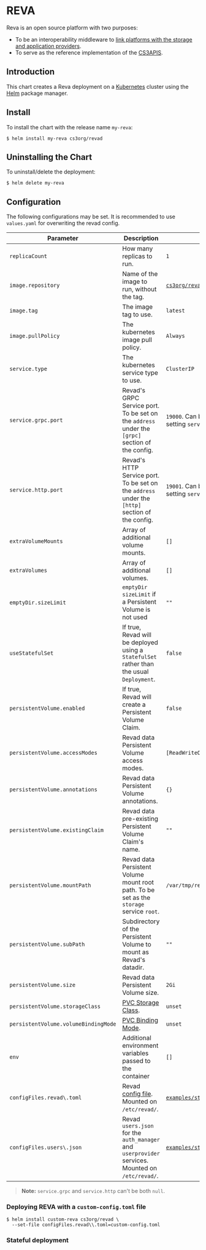 # REVA

Reva is an open source platform with two purposes:

- To be an interoperability middleware to [link platforms with the storage and application providers](https://reva.link/docs/overview/).
- To serve as the reference implementation of the [CS3APIS](https://github.com/cs3org/cs3apis).

## Introduction

This chart creates a Reva deployment on a [Kubernetes](http://kubernetes.io) cluster using the [Helm](https://helm.sh) package manager.

## Install

To install the chart with the release name `my-reva`:

```console
$ helm install my-reva cs3org/revad
```

## Uninstalling the Chart

To uninstall/delete the deployment:

```console
$ helm delete my-reva
```

## Configuration

The following configurations may be set. It is recommended to use `values.yaml` for overwriting the revad config.

| Parameter                                         | Description                                                                                                  | Default                                                                                                                 |
| ------------------------------------------------- | ------------------------------------------------------------------------------------------------------------ | ----------------------------------------------------------------------------------------------------------------------- |
| `replicaCount`                                    | How many replicas to run.                                                                                    | `1`                                                                                                                     |
| `image.repository`                                | Name of the image to run, without the tag.                                                                   | [`cs3org/revad`](https://hub.docker.com/r/cs3org/revad)                                                                 |
| `image.tag`                                       | The image tag to use.                                                                                        | `latest`                                                                                                                |
| `image.pullPolicy`                                | The kubernetes image pull policy.                                                                            | `Always`                                                                                                                |
| `service.type`                                    | The kubernetes service type to use.                                                                          | `ClusterIP`                                                                                                             |
| `service.grpc.port`                               | Revad's GRPC Service port. To be set on the `address` under the `[grpc]` section of the config.              | `19000`. Can be explicitly disabled by setting `service.grpc` to `null`.                                                |
| `service.http.port`                               | Revad's HTTP Service port. To be set on the `address` under the `[http]` section of the config.              | `19001`. Can be explicitly disabled by setting `service.http` to `null`.                                                |
| `extraVolumeMounts`                               | Array of additional volume mounts.                                                                           | `[]`                                                                                                                    |
| `extraVolumes`                                    | Array of additional volumes.                                                                                 | `[]`                                                                                                                    |
| `emptyDir.sizeLimit`                              | `emptyDir` `sizeLimit` if a Persistent Volume is not used                                                    | `""`                                                                                                                    |
| `useStatefulSet`                                  | If true, Revad will be deployed using a `StatefulSet` rather than the usual `Deployment`.                    | `false`                                                                                                                 |
| `persistentVolume.enabled`                        | If true, Revad will create a Persistent Volume Claim.                                                        | `false`                                                                                                                 |
| `persistentVolume.accessModes`                    | Revad data Persistent Volume access modes.                                                                   | `[ReadWriteOnce]`                                                                                                       |
| `persistentVolume.annotations`                    | Revad data Persistent Volume annotations.                                                                    | `{}`                                                                                                                    |
| `persistentVolume.existingClaim`                  | Revad data pre-existing Persistent Volume Claim's name.                                                      | `""`                                                                                                                    |
| `persistentVolume.mountPath`                      | Revad data Persistent Volume mount root path. To be set as the `storage` service `root`.                     | `/var/tmp/reva`                                                                                                         |
| `persistentVolume.subPath`                        | Subdirectory of the Persistent Volume to mount as Revad's datadir.                                           | `""`                                                                                                                    |
| `persistentVolume.size`                           | Revad data Persistent Volume size.                                                                           | `2Gi`                                                                                                                   |
| `persistentVolume.storageClass`                   | [PVC Storage Class](https://kubernetes.io/docs/concepts/storage/storage-classes/#the-storageclass-resource). | `unset`                                                                                                                 |
| `persistentVolume.volumeBindingMode`              | [PVC Binding Mode](https://kubernetes.io/docs/concepts/storage/storage-classes/#volume-binding-mode).        | `unset`                                                                                                                 |
| `env`                                             | Additional environment variables passed to the container                                                     | `[]`                                                                                                                    |
| `configFiles.revad\.toml`                         | Revad [config file](https://reva.link/docs/config/). Mounted on `/etc/revad/`.                               | [`examples/standalone/standalone.toml`](https://github.com/cs3org/reva/blob/master/examples/standalone/standalone.toml) |
| `configFiles.users\.json`                         | Revad `users.json` for the `auth_manager` and `userprovider` services. Mounted on `/etc/revad/`.             | [`examples/standalone/users.demo.json`](https://github.com/cs3org/reva/blob/master/examples/standalone/users.demo.json) |

> **Note:** `service.grpc` and `service.http` can't be both `null`.

### Deploying REVA with a `custom-config.toml` file

```console
$ helm install custom-reva cs3org/revad \
  --set-file configFiles.revad\\.toml=custom-config.toml
```

### Stateful deployment

```console
```
